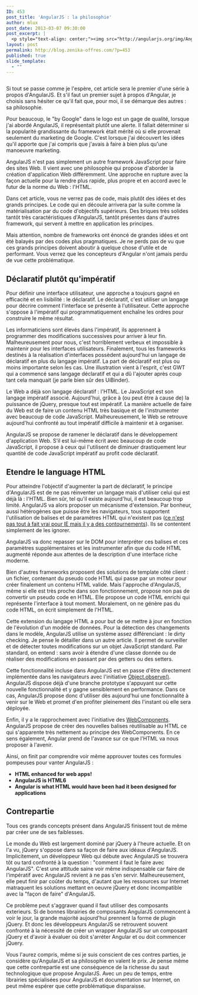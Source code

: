 ```yaml
---
ID: 453
post_title: 'AngularJS : la philosophie'
author: mlux
post_date: 2013-03-07 09:30:00
post_excerpt: |
  <p style="text-align: center;"><img src="http://angularjs.org/img/AngularJS-large.png" alt="" /></p> <p>Si tout se passe comme je l'espère, cet article sera le premier d'une série à propos d'AngularJS. Et s'il faut un premier sujet à propos d'Angular, je choisis sans hésiter ce qu'il fait que, pour moi, il se démarque des autres : sa philosophie.</p>
layout: post
permalink: http://blog.zenika-offres.com/?p=453
published: true
slide_template:
  - ""
---
```

<p style="text-align: center;"><img src="http://angularjs.org/img/AngularJS-large.png" alt="" /></p> <p>Si tout se passe comme je l'espère, cet article sera le premier d'une série à propos d'AngularJS. Et s'il faut un premier sujet à propos d'Angular, je choisis sans hésiter ce qu'il fait que, pour moi, il se démarque des autres : sa philosophie.</p>
<!--more-->
<p>Pour beaucoup, le "by Google" dans le logo est un gage de qualité, lorsque j'ai abordé AngularJS, il représentait plutôt une alerte. Il fallait déterminer si la popularité grandissante du framework était mérité où si elle provenait seulement du marketing de Google. C'est lorsque j'ai découvert les idées qu'il apporte que j'ai compris que j'avais à faire à bien plus qu'une manoeuvre marketing.</p> <p>AngularJS n'est pas simplement un autre framework JavaScript pour faire des sites Web. Il vient avec une philosophie qui propose d'aborder la création d'application Web différemment. Une approche en rupture avec la façon actuelle pour la rendre plus rapide, plus propre et en accord avec le futur de la norme du Web : l'HTML.</p> <p>Dans cet article, vous ne verrez pas de code, mais plutôt des idées et des grands principes. Le code qui en découle arrivera par la suite comme la matérialisation par du code d'objectifs supérieurs. Des briques très solides tantôt très caractéristiques d'AngularJS, tantôt présentes dans d'autres framework, qui servent à mettre en application les principes.</p> <p>Mais attention, nombre de frameworks ont énoncé de grandes idées et ont été balayés par des codes plus pragmatiques. Je ne perds pas de vu que ces grands principes doivent aboutir à quelque chose d'utile et de performant. Vous verrez que les concepteurs d'Angular n'ont jamais perdu de vue cette problématique.</p> <h2>Déclaratif plutôt qu'impératif</h2> <p>Pour définir une interface utilisateur, une approche a toujours gagné en efficacité et en lisibilité : le déclaratif. Le déclaratif, c'est utiliser un langage pour décrire comment l'interface se présente à l'utilisateur. Cette approche s'oppose à l'impératif qui programmatiquement enchaîne les ordres pour construire le même résultat.</p> <p>Les informaticiens sont élevés dans l'impératif, ils apprennent à programmer des modifications successives pour arriver à leur fin. Malheureusement pour nous, c'est horriblement verbeux et impossible à maintenir pour les interfaces utilisateurs. Finalement, tous les frameworks destinés à la réalisation d'interfaces possèdent aujourd'hui un langage de déclaratif en plus du langage impératif. La part de déclaratif est plus ou moins importante selon les cas. Une illustration vient à l'esprit, c'est GWT qui a commencé sans langage déclaratif et qui a dû l'ajouter après coup tant cela manquait (je parle bien sûr des UiBinder).</p> <p>Le Web a déjà son langage déclaratif : l'HTML. Le JavaScript est son langage impératif associé. Aujourd'hui, grâce à (ou peut être à cause de) la puissance de jQuery, presque tout est impératif. La manière actuelle de faire du Web est de faire un contenu HTML très basique et de l'instrumenter avec beaucoup de code JavaScript. Malheureusement, le Web se retrouve aujourd'hui confronté au tout impératif difficile à maintenir et à organiser.</p> <p>AngularJS se propose de ramener le déclaratif dans le développement d'application Web. S'il est lui-même écrit avec beaucoup de code JavaScript, il propose à ceux qui l'utilisent de diminuer drastiquement leur quantité de code JavaScript impératif au profit code déclaratif.</p> <h2>Etendre le language HTML</h2> <p>Pour atteindre l'objectif d'augmenter la part de déclaratif, le principe d'AngularJS est de ne pas réinventer un langage mais d'utiliser celui qui est déjà là : l'HTML. Bien sûr, tel qu'il existe aujourd'hui, il est beaucoup trop limité. AngularJS va alors proposer un mécanisme d'extension. Par bonheur, aussi hétérogènes que puisse être les navigateurs, tous supportent l'utilisation de balises et de paramètres HTML qui n'existent pas (<a href="http://docs.angularjs.org/guide/ie">ce n'est pas tout à fait vrai pour IE mais il y a des contournements</a>). Ils se contentent simplement de les ignorer.</p> <p>AngularJS va donc repasser sur le DOM pour interpréter ces balises et ces paramètres supplémentaires et les instrumenter afin que du code HTML augmenté réponde aux attentes de la description d'une interface riche moderne.</p> <p>Bien d'autres frameworks proposent des solutions de template côté client : un fichier, contenant du pseudo code HTML qui passe par un moteur pour créer finalement un contenu HTML valide. Mais l'approche d'AngularJS, même si elle est très proche dans son fonctionnement, propose non pas de convertir un pseudo code en HTML. Elle propose un code HTML enrichi qui représente l'interface à tout moment. Moralement, on ne génère pas du code HTML, on écrit simplement de l'HTML.</p> <p>Cette extension du langage HTML a pour but de se mettre à jour en fonction de l'évolution d'un modèle de données. Pour la détection des changements dans le modèle, AngularJS utilise un système assez différenciant : le dirty checking. Je pense le détailler dans un autre article. Il permet de surveiller et de détecter toutes modifications sur un objet JavaScript standard. Par standard, on entend : sans avoir à étendre d'une classe donnée ou de réaliser des modifications en passant par des getters ou des setters.</p> <p>Cette fonctionnalité incluse dans AngularJS est en passe d'être directement implémentée dans les navigateurs avec l'initiative <a href="http://updates.html5rocks.com/2012/11/Respond-to-change-with-Object-observe">Object.observe()</a>. AngularJS dispose déjà d'une branche prototype s'appuyant sur cette nouvelle fonctionnalité et y gagne sensiblement en performance. Dans ce cas, AngularJS propose donc d'utiliser dès aujourd'hui une fonctionnalité à venir sur le Web et promet d'en profiter pleinement dès l'instant où elle sera déployée.</p> <p>Enfin, il y a le rapprochement avec l'initiative des <a href="https://dvcs.w3.org/hg/webcomponents/raw-file/tip/explainer/index.html">WebComponents</a>. AngularJS propose de créer des nouvelles balises réutilisable au HTML ce qui s'apparente très nettement au principe des WebComponents. En ce sens également, Angular prend de l'avance sur ce que l'HTML va nous proposer à l'avenir.</p> <p>Ainsi, on finit par comprendre voir même approuver toutes ces formules pompeuses pour vanter AngularJS&nbsp;:</p> <ul> <li><strong>HTML enhanced for web apps!</strong></li> <li><strong>AngularJS is HTML6</strong></li> <li><strong>Angular is what HTML would have been had it been designed for applications</strong></li> </ul> <h2>Contrepartie</h2> <p>Tous ces grands concepts présent dans AngularJS finissent tout de même par créer une de ses faiblesses.</p> <p>Le monde du Web est largement dominé par jQuery à l'heure actuelle. Et on l'a vu, jQuery s'oppose dans sa façon de faire aux idéaux d'AngularJS. Implicitement, un développeur Web qui débute avec AngularJS se trouvera tôt ou tard confronté à la question : "comment il faut le faire avec AngularJS". C'est une attitude saine voir même indispensable car faire de l'impératif avec AngularJS revient à ne pas s'en servir. Malheureusement, elle peut finir par coûter du temps, d'autant que les ressources sur Internet matraquent les solutions mettant en oeuvre jQuery et donc incompatible avec la "façon de faire" d'AngularJS.</p> <p>Ce problème peut s'aggraver quand il faut utiliser des composants exterieurs. Si de bonnes librairies de composants AngularJS commencent à voir le jour, la grande majorité aujourd'hui prennent la forme de plugin jQuery. Et donc les développeurs AngularJS se retrouvent souvent confronté à la nécessité de créer un wrapper AngularJS sur un composant jQuery et d'avoir à évaluer où doit s'arréter Angular et ou doit commencer jQuery.</p> <p>Vous l'aurez compris, même si je suis conscient de ces contres parties, je considère qu'AngularJS et sa philosophie en valent le prix. Je pense même que cette contrepartie est une conséquence de la richesse du saut technologique que propose AngularJS. Avec un peu de temps, entre librairies spécialisées pour AngularJS et documentation sur Internet, on peut même espérer que cette problématique disparaisse.</p>